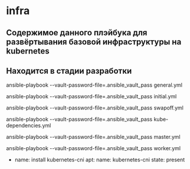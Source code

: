 # infra
## Содержимое данного плэйбука для развёртывания базовой инфраструктуры на kubernetes
## Находится в стадии разработки

ansible-playbook --vault-password-file=.ansible_vault_pass general.yml

ansible-playbook --vault-password-file=.ansible_vault_pass initial.yml

ansible-playbook --vault-password-file=.ansible_vault_pass swapoff.yml

ansible-playbook --vault-password-file=.ansible_vault_pass kube-dependencies.yml

ansible-playbook --vault-password-file=.ansible_vault_pass master.yml

ansible-playbook --vault-password-file=.ansible_vault_pass worker.yml


- name: install kubernetes-cni
  apt:
    name: kubernetes-cni
    state: present
